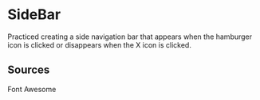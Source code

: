 # SideBar

Practiced creating a side navigation bar that appears when the hamburger icon is clicked or disappears when the X icon is clicked.

## Sources

Font Awesome
